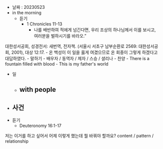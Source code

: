 - 날짜 : 20230523
- in the morning
	- 듣기
		- 1 Chronicles 11-13
			- 나를 배반하여 적에게 넘긴다면, 우리 조상의 하나님께서 이를 보시고, 여러분을 벌하시기를 바라오.”

대한성서공회, 성경전서: 새번역, 전자책. (서울시 서초구 남부순환로 2569: 대한성서공회, 2001), 대상 12:17.
			- 온 백성이 이 일을 옳게 여겼으므로 온 회중이 그렇게 하겠다고 대답하였다. 
	- 말하기
		-  배우자 / 동역자 / 제자 / 스승 / 셜리나
	- 찬양
		- There is a fountain filled with blood
		- This is my father's world
- 일
	- with people
		- 
- 사건
	- 
- 듣기
	- Deuteronomy  16:1-17



저는 이거를 하고 싶어서 어제 이렇게 했는데 뭘 바꿔야 할까요?
content / pattern / relationship